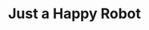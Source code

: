 ---
layout: post
title: Just a Happy Robot
thumb-jpg: /images/work-js1k.jpg
thumb-mp4: /images/work-js1k.mp4
year: 2014
color: rgb(4, 4, 4)
agency: Personal project
role: JavaScript Golfer
href: http://codepen.io/rvmook/pen/wGOgLr
---